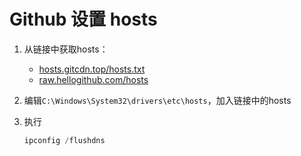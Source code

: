 # Github 设置 hosts

1. 从链接中获取hosts：

   - [hosts.gitcdn.top/hosts.txt](https://hosts.gitcdn.top/hosts.txt)
   - [raw.hellogithub.com/hosts](https://raw.hellogithub.com/hosts)

2. 编辑`C:\Windows\System32\drivers\etc\hosts`，加入链接中的hosts

3. 执行

   ```powershell
   ipconfig /flushdns
   ```
